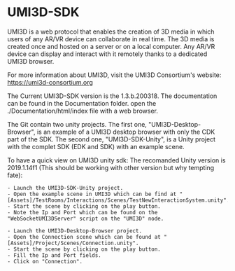 # UMI3D-SDK
UMI3D is a web protocol that enables the creation of 3D media in which users of any AR/VR device can collaborate in real time. The 3D media is created once and hosted on a server or on a local computer. Any AR/VR device can display and interact with it remotely thanks to a dedicated UMI3D browser. 

For more information about UMI3D, visit the UMI3D Consortium's website: https://umi3d-consortium.org

The Current UMI3D-SDK version is the 1.3.b.200318.
The documentation can be found in the Documentation folder. open the ./Documentation/html/index file with a web browser.

The Git contain two unity projects.
The first one, "UMI3D-Desktop-Browser", is an example of a UMI3D desktop browser with only the CDK part of the SDK.
The second one, "UMI3D-SDK-Unity", is a Unity project with the complet SDK (EDK and SDK) with an example scene.

To have a quick view on UMI3D unity sdk:
	The recomanded Unity version is 2019.1.14f1 (This should be working with other version but why tempting fate):
	
	- Launch the UMI3D-SDK-Unity project.
	- Open the example scene in UMI3D which can be find at "[Assets]/TestRooms/Interactions/Scenes/TestNewInteractionSystem.unity".
	- Start the scene by clicking on the play button.
	- Note the Ip and Port which can be found on the "WebSocketUMI3DServer" script on the "UMI3D" node.
	
	- Launch the UMI3D-Desktop-Browser project.
	- Open the Connection scene which can be found at "[Assets]/Project/Scenes/Connection.unity".
	- Start the scene by clicking on the play button.
	- Fill the Ip and Port fields.
	- Click on "Connection".
